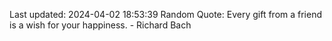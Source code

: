 Last updated: 2024-04-02 18:53:39
Random Quote: Every gift from a friend is a wish for your happiness. - Richard Bach